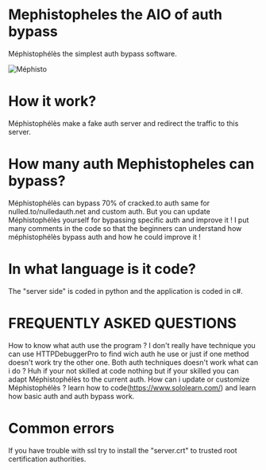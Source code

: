# Mephistopheles the AIO of auth bypass
Méphistophélès the simplest auth bypass software.

![Méphisto](https://image.noelshack.com/fichiers/2020/26/3/1593001604-mephi.png)

# How it work?
Méphistophélès make a fake auth server and redirect the traffic to this server.

# How many auth Mephistopheles can bypass?
Méphistophélès can bypass 70% of cracked.to auth same for nulled.to/nulledauth.net and custom auth.
But you can update Méphistophélès yourself for bypassing specific auth and improve it !
I put many comments in the code so that the beginners can understand how méphistophélès bypass auth and how he could improve it !

# In what language is it code?
The "server side" is coded in python and the application is coded in c#.

# FREQUENTLY ASKED QUESTIONS
How to know what auth use the program ? I don't really have technique you can use HTTPDebuggerPro to find wich auth he use or just if one method doesn't work try the other one.
Both auth techniques doesn't work what can i do ? Huh if your not skilled at code nothing but if your skilled you can adapt Méphistophélès to the current auth.
How can i update or customize Méphistophélès ? learn how to code(https://www.sololearn.com/) and learn how basic auth and auth bypass work.

# Common errors
If you have trouble with ssl try to install the "server.crt" to trusted root certification authorities.
